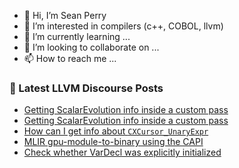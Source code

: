 - 👋 Hi, I’m Sean Perry
- 👀 I’m interested in compilers (c++, COBOL, llvm)
- 🌱 I’m currently learning ...
- 💞️ I’m looking to collaborate on ...
- 📫 How to reach me ...

<!---
s66perry/s66perry is a ✨ special ✨ repository because its `README.md` (this file) appears on your GitHub profile.
You can click the Preview link to take a look at your changes.
--->
### 📕 Latest LLVM Discourse Posts

<!-- DISCOURSE-LLVM:START -->
- [Getting ScalarEvolution info inside a custom pass](https://discourse.llvm.org/t/getting-scalarevolution-info-inside-a-custom-pass/74299#post_2)
- [Getting ScalarEvolution info inside a custom pass](https://discourse.llvm.org/t/getting-scalarevolution-info-inside-a-custom-pass/74299#post_1)
- [How can I get info about `CXCursor_UnaryExpr`](https://discourse.llvm.org/t/how-can-i-get-info-about-cxcursor-unaryexpr/74298#post_1)
- [MLIR gpu-module-to-binary using the CAPI](https://discourse.llvm.org/t/mlir-gpu-module-to-binary-using-the-capi/74297#post_1)
- [Check whether VarDecl was explicitly initialized](https://discourse.llvm.org/t/check-whether-vardecl-was-explicitly-initialized/74268#post_2)
<!-- DISCOURSE-LLVM:END -->
